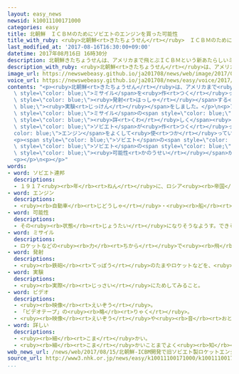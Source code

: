```yaml
---
layout: easy_news
newsid: k10011100171000
categories: easy
title: 北朝鮮　ＩＣＢＭのためにソビエトのエンジンを買った可能性
title_with_ruby: <ruby>北朝鮮<rt>きたちょうせん</rt></ruby>　ＩＣＢＭのためにソビエトのエンジンを<ruby>買<rt>か</rt></ruby>った<ruby>可能性<rt>かのうせい</rt></ruby>
last_modified_at: '2017-08-16T16:30:00+09:00'
datetime: 2017年08月16日 16時30分
description: 北朝鮮きたちょうせんは、アメリカまで飛とぶＩＣＢＭという新あたらしいミサイルを作つくっています。
description_with_ruby: <ruby>北朝鮮<rt>きたちょうせん</rt></ruby>は、アメリカまで<ruby>飛<rt>と</rt></ruby>ぶＩＣＢＭという<ruby>新<rt>あたら</rt></ruby>しいミサイルを<ruby>作<rt>つく</rt></ruby>っています。
image_url: https://newswebeasy.github.io/ja201708/news/web/image/2017/08/16/k10011100171000.jpg
voice_url: https://newswebeasy.github.io/ja201708/news/easy/voice/2017/08/16/k10011100171000.mp3
contents: "<p><ruby>北朝鮮<rt>きたちょうせん</rt></ruby>は、アメリカまで<ruby>飛<rt>と</rt></ruby>ぶＩＣＢＭという<ruby>新<rt>あたら</rt></ruby>しい<span\
  \ style=\"color: blue;\">ミサイル</span>を<ruby>作<rt>つく</rt></ruby>っています。７<ruby>月<rt>がつ</rt></ruby>にもＩＣＢＭを<span\
  \ style=\"color: blue;\"><ruby>発射<rt>はっしゃ</rt></ruby></span>する<span style=\"color:\
  \ blue;\"><ruby>実験<rt>じっけん</rt></ruby></span>をしました。</p>\n<p>アメリカの<ruby>専門家<rt>せんもんか</rt></ruby>がこの<span\
  \ style=\"color: blue;\">ミサイル</span>の<span style=\"color: blue;\">ビデオ</span>を<span\
  \ style=\"color: blue;\"><ruby>詳<rt>くわ</rt></ruby>しく</span><ruby>見<rt>み</rt></ruby>ました。<ruby>専門家<rt>せんもんか</rt></ruby>は、<ruby>北朝鮮<rt>きたちょうせん</rt></ruby>のＩＣＢＭは、<span\
  \ style=\"color: blue;\">ソビエト</span>が<ruby>作<rt>つく</rt></ruby>っていたＩＣＢＭの<span style=\"\
  color: blue;\">エンジン</span>をよくして<ruby>使<rt>つか</rt></ruby>っていると<ruby>考<rt>かんが</rt></ruby>えています。</p>\n\
  <p><span style=\"color: blue;\">ソビエト</span>の<span style=\"color: blue;\">エンジン</span>を<ruby>作<rt>つく</rt></ruby>っていた<ruby>工場<rt>こうじょう</rt></ruby>は、<ruby>今<rt>いま</rt></ruby>のウクライナにあって、<ruby>去年<rt>きょねん</rt></ruby>お<ruby>金<rt>かね</rt></ruby>が<ruby>足<rt>た</rt></ruby>りなくて<ruby>困<rt>こま</rt></ruby>っていました。<ruby>専門家<rt>せんもんか</rt></ruby>は、<ruby>北朝鮮<rt>きたちょうせん</rt></ruby>が<span\
  \ style=\"color: blue;\">ソビエト</span>の<span style=\"color: blue;\">エンジン</span>を<ruby>買<rt>か</rt></ruby>った<span\
  \ style=\"color: blue;\"><ruby>可能性<rt>かのうせい</rt></ruby></span>があると<ruby>言<rt>い</rt></ruby>っています。</p>\n\
  <p></p>\n<p></p>"
words:
- word: ソビエト連邦
  descriptions:
  - １９１７<ruby><rb>年</rb><rt>ねん</rt></ruby>に、ロシア<ruby><rb>帝国</rb><rt>ていこく</rt></ruby>をたおしてできた<ruby><rb>国</rb><rt>くに</rt></ruby>。１９９１<ruby><rb>年</rb><rt>ねん</rt></ruby>に<ruby><rb>解体</rb><rt>かいたい</rt></ruby>して、<ruby><rb>今</rb><rt>いま</rt></ruby>のロシアやカザフスタンなどに<ruby><rb>分</rb><rt>わ</rt></ruby>かれた。ソ<ruby><rb>連</rb><rt>れん</rt></ruby>。
- word: エンジン
  descriptions:
  - <ruby><rb>自動車</rb><rt>じどうしゃ</rt></ruby>・<ruby><rb>船</rb><rt>ふね</rt></ruby>・<ruby><rb>飛行機</rb><rt>ひこうき</rt></ruby>などを<ruby><rb>動</rb><rt>うご</rt></ruby>かす<ruby><rb>力</rb><rt>ちから</rt></ruby>を<ruby><rb>作</rb><rt>つく</rt></ruby>り<ruby><rb>出</rb><rt>だ</rt></ruby>す<ruby><rb>仕組</rb><rt>しく</rt></ruby>み。<ruby><rb>発動機</rb><rt>はつどうき</rt></ruby>。
- word: 可能性
  descriptions:
  - その<ruby><rb>状態</rb><rt>じょうたい</rt></ruby>になりそうなようす。できそうなようす。
- word: ミサイル
  descriptions:
  - ロケットなどの<ruby><rb>力</rb><rt>ちから</rt></ruby>で<ruby><rb>飛</rb><rt>と</rt></ruby>び、<ruby><rb>誘導</rb><rt>ゆうどう</rt></ruby><ruby><rb>装置</rb><rt>そうち</rt></ruby>によって、<ruby><rb>目標</rb><rt>もくひょう</rt></ruby>をとらえる<ruby><rb>爆弾</rb><rt>ばくだん</rt></ruby>。<ruby><rb>誘導弾</rb><rt>ゆうどうだん</rt></ruby>。
- word: 発射
  descriptions:
  - <ruby><rb>鉄砲</rb><rt>てっぽう</rt></ruby>のたまやロケットなどを、<ruby><rb>打</rb><rt>う</rt></ruby>ち<ruby><rb>出</rb><rt>だ</rt></ruby>すこと。
- word: 実験
  descriptions:
  - <ruby><rb>実際</rb><rt>じっさい</rt></ruby>にためしてみること。
- word: ビデオ
  descriptions:
  - <ruby><rb>映像</rb><rt>えいぞう</rt></ruby>。
  - 「ビデオテープ」の<ruby><rb>略</rb><rt>りゃく</rt></ruby>。
  - <ruby><rb>映像</rb><rt>えいぞう</rt></ruby>や<ruby><rb>音</rb><rt>おと</rt></ruby>を、<ruby><rb>磁気</rb><rt>じき</rt></ruby>テープに<ruby><rb>記録</rb><rt>きろく</rt></ruby>したり<ruby><rb>再生</rb><rt>さいせい</rt></ruby>したりする<ruby><rb>装置</rb><rt>そうち</rt></ruby>。
- word: 詳しい
  descriptions:
  - <ruby><rb>細</rb><rt>こま</rt></ruby>かい。
  - <ruby><rb>細</rb><rt>こま</rt></ruby>かいことまでよく<ruby><rb>知</rb><rt>し</rt></ruby>っている。
web_news_url: /news/web/2017/08/15/北朝鮮-ICBM開発で旧ソビエト製ロケットエンジン入手か/
source_url: http://www3.nhk.or.jp/news/easy/k10011100171000/k10011100171000.html
...
```

